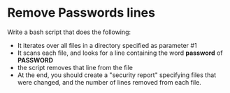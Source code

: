 # Remove Passwords lines

Write a bash script that does the following:  

- It iterates over all files in a directory specified as parameter #1
- It scans each file, and looks for a line containing the word **password** of **PASSWORD**
- the script removes that line from the file
- At the end, you should create a "security report" specifying files that were changed, and the number of lines removed from each file.